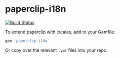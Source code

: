# paperclip-i18n

[![Build Status](https://secure.travis-ci.org/thoughtbot/paperclip-i18n.svg?branch=master)](http://travis-ci.org/thoughtbot/paperclip-i18n)

To extend paperclip with locales, add to your Gemfile:

```ruby
gem 'paperclip-i18n'
```

Or copy over the relevant `.yml` files into your repo.
